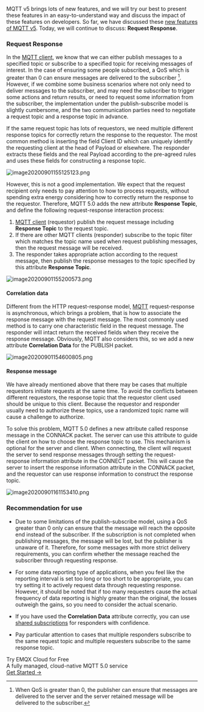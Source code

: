 MQTT v5 brings lots of new features, and we will try our best to present these features in an easy-to-understand way and discuss the impact of these features on developers. So far, we have discussed these [new features of MQTT v5](https://www.emqx.com/en/mqtt/mqtt5). Today, we will continue to discuss: **Request Response**.

### Request Response

In the [MQTT client](https://www.emqx.com/en/blog/mqtt-client-tools), we know that we can either publish messages to a specified topic or subscribe to a specified topic for receiving messages of interest. In the case of ensuring some people subscribed, a QoS which is greater than 0 can ensure messages are delivered to the subscriber [^1]. However, if we combine some business scenarios where not only need to deliver messages to the subscriber, and may need the subscriber to trigger some actions and return results, or need to request some information from the subscriber, the implementation under the publish-subscribe model is slightly cumbersome, and the two communication parties need to negotiate a request topic and a response topic in advance.

If the same request topic has lots of requestors, we need multiple different response topics for correctly return the response to the requestor. The most common method is inserting the field Client ID which can uniquely identify the requesting client at the head of Payload or elsewhere. The responder extracts these fields and the real Payload according to the pre-agreed rules and uses these fields for constructing a response topic.

![image20200901155125123.png](https://assets.emqx.com/images/b6f86c4ee3f7140bde66235cf65eb36a.png)

However, this is not a good implementation. We expect that the request recipient only needs to pay attention to how to process requests, without spending extra energy considering how to correctly return the response to the requestor. Therefore, MQTT 5.0 adds the new attribute **Response Topic**, and define the following request-response interaction process:

1. [MQTT client](https://www.emqx.com/en/blog/mqtt-client-tools) (requestor) publish the request message including **Response Topic** to the request topic.
2. If there are other MQTT clients (responder) subscribe to the topic filter which matches the topic name used when request publishing messages, then the request message will be received.
3. The responder takes appropriate action according to the request message, then publish the response messages to the topic specified by this attribute **Response Topic**.

![image20200901155200573.png](https://assets.emqx.com/images/b1d14036452acced378d1e0c1d66188b.png)

#### Correlation data

Different from the HTTP request-response model, [MQTT](https://www.emqx.com/en/mqtt) request-response is asynchronous, which brings a problem, that is how to associate the response message with the request message. The most commonly used method is to carry one characteristic field in the request message. The responder will intact return the received fields when they receive the response message. Obviously, MQTT also considers this, so we add a new attribute **Correlation Data** for the PUBLISH packet.

![image20200901154600805.png](https://assets.emqx.com/images/d624fb3a3061f043f32ae02338f635a0.png)

#### Response message

We have already mentioned above that there may be cases that multiple requestors initiate requests at the same time. To avoid the conflicts between different requestors, the response topic that the requestor client used should be unique to this client. Because the requestor and responder usually need to authorize these topics, use a randomized topic name will cause a challenge to authorize.

To solve this problem, MQTT 5.0 defines a new attribute called response message in the CONNACK packet. The server can use this attribute to guide the client on how to choose the response topic to use. This mechanism is optional for the server and client. When connecting, the client will request the server to send response messages through setting the request-response information attribute in the CONNECT packet. This will cause the server to insert the response information attribute in the CONNACK packet, and the requestor can use response information to construct the response topic.

![image20200901161153410.png](https://assets.emqx.com/images/e47ab01f85fa153f4ad57b49dd1d91ec.png)

### Recommendation for use

- Due to some limitations of the publish-subscribe model, using a QoS greater than 0 only can ensure that the message will reach the opposite end instead of the subscriber. If the subscription is not completed when publishing messages, the message will be lost, but the publisher is unaware of it. Therefore, for some messages with more strict delivery requirements, you can confirm whether the message reached the subscriber through requesting response.

- For some data reporting type of applications, when you feel like the reporting interval is set too long or too short to be appropriate, you can try setting it to actively request data through requesting response. However, it should be noted that if too many requesters cause the actual frequency of data reporting is highly greater than the original, the losses outweigh the gains, so you need to consider the actual scenario.

- If you have used the **Correlation Data** attribute correctly, you can use [shared subscriptions](https://www.emqx.com/en/blog/introduction-to-mqtt5-protocol-shared-subscription) for responders with confidence.
- Pay particular attention to cases that multiple responders subscribe to the same request topic and multiple requesters subscribe to the same response topic.

[^1]: When QoS is greater than 0, the publisher can ensure that messages are delivered to the server and the server retained message will be delivered to the subscriber.


<section class="promotion">
    <div>
        Try EMQX Cloud for Free
        <div class="is-size-14 is-text-normal has-text-weight-normal">A fully managed, cloud-native MQTT 5.0 service</div>
    </div>
    <a href="https://www.emqx.com/en/signup?continue=https://cloud-intl.emqx.com/console/deployments/0?oper=new" class="button is-gradient px-5">Get Started →</a >
</section>
